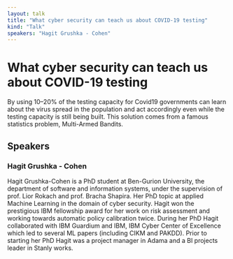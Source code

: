 ```yaml
---
layout: talk
title: "What cyber security can teach us about COVID-19 testing"
kind: "Talk"
speakers: "Hagit Grushka - Cohen"
---
```


# What cyber security can teach us about COVID-19 testing

By using 10–20% of the testing capacity for Covid19 governments can learn about the virus spread in the population and act accordingly even while the testing capacity is still being built. This solution comes from a famous statistics problem, Multi-Armed Bandits.

## Speakers

### Hagit Grushka - Cohen

Hagit Grushka-Cohen is a PhD student at Ben-Gurion University, the department of software and information systems, under the supervision of prof. Lior Rokach and prof. Bracha Shapira. Her PhD topic at applied Machine Learning in the domain of cyber security.
Hagit won the prestigious IBM fellowship award for her work on risk assessment and working towards automatic policy calibration twice. During her PhD Hagit collaborated with IBM Guardium and IBM, IBM Cyber Center of Excellence which led to several ML papers (including CIKM and PAKDD). Prior to starting her PhD Hagit was a project manager in Adama and a BI projects leader in Stanly works.
